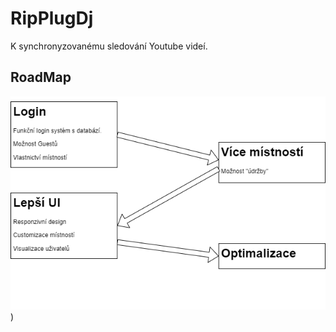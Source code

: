 # RipPlugDj 
K synchronyzovanému sledování Youtube videí.
## RoadMap
![Roadmap Image](https://github.com/ladaliska/RipPlugDj/blob/main/roadmap.png))
